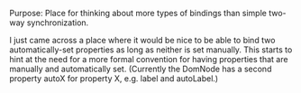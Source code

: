 Purpose: Place for thinking about more types of bindings than simple
two-way synchronization.

I just came across a place where it would be nice to be able to bind two
automatically-set properties as long as neither is set manually. This
starts to hint at the need for a more formal convention for having
properties that are manually and automatically set. (Currently the
DomNode has a second property autoX for property X, e.g. label and
autoLabel.)
